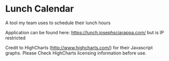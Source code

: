 # Lunch Calendar

A tool my team uses to schedule their lunch hours

Application can be found here: https://lunch.josephsciarappa.com/ but is IP restricted


Credit to HighCharts (http://www.highcharts.com/) for their Javascript graphs. Please Check HighCharts licensing information before use. 
